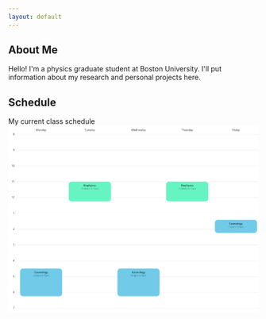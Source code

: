 ```yaml
---
layout: default
---
```


## About Me

Hello! I'm a physics graduate student at Boston University. I'll put information about my research and personal projects here.

## Schedule
My current class schedule
<img src="schedule.png">